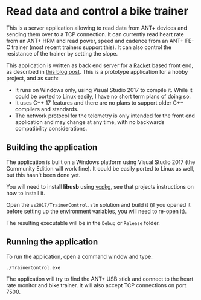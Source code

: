 # Read data and control a bike trainer

This is a server application allowing to read data from ANT+ devices and
sending them over to a TCP connection.  It can currently read heart rate from
an ANT+ HRM and read power, speed and cadence from an ANT+ FE-C trainer (most
recent trainers support this).  It can also control the resistance of the
trainer by setting the slope.

This application is written as back end server for a
[Racket](https://www.racket-lang.org) based front end, as described in [this
blog post](https://alex-hhh.github.io/2017/11/bike-trainer.html).  This is a
prototype application for a hobby project, and as such:

* It runs on Windows only, using Visual Studio 2017 to compile it.  While it
  could be ported to Linux easily, I have no short term plans of doing so.
* It uses C++ 17 features and there are no plans to support older C++
  compilers and standards.
* The network protocol for the telemetry is only intended for the front end
  application and may change at any time, with no backwards compatibility
  considerations.

## Building the application

The application is built on a Windows platform using Visual Studio 2017 (the
Community Edition will work fine).  It could be easily ported to Linux as
well, but this hasn't been done yet.

You will need to install **libusb** using
[vcpkg](https://github.com/Microsoft/vcpkg), see that projects instructions on
how to install it.

Open the `vs2017/TrainerControl.sln` solution and build it (if you opened it
before setting up the environment variables, you will need to re-open it).

The resulting executable will be in the `Debug` or `Release` folder.

## Running the application

To run the application, open a command window and type:

    ./TrainerControl.exe

The application will try to find the ANT+ USB stick and connect to the heart
rate monitor and bike trainer.  It will also accept TCP connections on port
7500.
